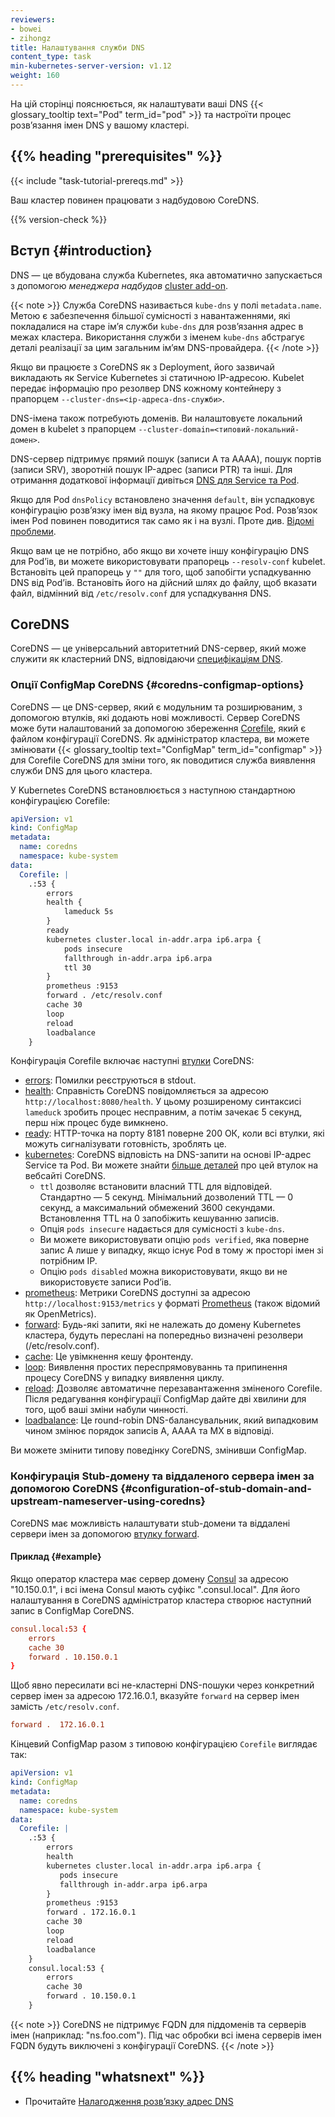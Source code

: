 ```yaml
---
reviewers:
- bowei
- zihongz
title: Налаштування служби DNS
content_type: task
min-kubernetes-server-version: v1.12
weight: 160
---
```


<!-- overview -->

На цій сторінці пояснюється, як налаштувати ваші DNS {{< glossary_tooltip text="Pod" term_id="pod" >}} та настроїти процес розвʼязання імен DNS у вашому кластері.

## {{% heading "prerequisites" %}}

{{< include "task-tutorial-prereqs.md" >}}

Ваш кластер повинен працювати з надбудовою CoreDNS.

{{% version-check %}}

<!-- steps -->

## Вступ {#introduction}

DNS — це вбудована служба Kubernetes, яка автоматично запускається з допомогою _менеджера надбудов_ [cluster add-on](http://releases.k8s.io/master/cluster/addons/README.md).

{{< note >}}
Служба CoreDNS називається `kube-dns` у полі `metadata.name`. Метою є забезпечення більшої сумісності з навантаженнями, які покладалися на старе імʼя служби `kube-dns` для розвʼязання адрес в межах кластера. Використання служби з іменем `kube-dns` абстрагує деталі реалізації
за цим загальним імʼям DNS-провайдера.
{{< /note >}}

Якщо ви працюєте з CoreDNS як з Deployment, його зазвичай викладають як Service Kubernetes зі статичною IP-адресою. Kubelet передає інформацію про резолвер DNS кожному контейнеру з прапорцем `--cluster-dns=<ір-адреса-dns-служби>`.

DNS-імена також потребують доменів. Ви налаштовуєте локальний домен в kubelet з прапорцем `--cluster-domain=<типовий-локальний-домен>`.

DNS-сервер підтримує прямий пошук (записи A та AAAA), пошук портів (записи SRV), зворотній пошук IP-адрес (записи PTR) та інші. Для отримання додаткової інформації дивіться [DNS для Service та Pod](/docs/concepts/services-networking/dns-pod-service/).

Якщо для Pod `dnsPolicy` встановлено значення `default`, він успадковує конфігурацію розвʼязку імен від вузла, на якому працює Pod. Розвʼязок імен Pod повинен поводитися так само як і на вузлі. Проте див. [Відомі проблеми](/docs/tasks/administer-cluster/dns-debugging-resolution/#known-issues).

Якщо вам це не потрібно, або якщо ви хочете іншу конфігурацію DNS для Podʼів, ви можете використовувати прапорець `--resolv-conf` kubelet. Встановіть цей прапорець у `""` для того, щоб запобігти успадкуванню DNS від Podʼів. Встановіть його на дійсний шлях до файлу, щоб вказати файл, відмінний від `/etc/resolv.conf` для успадкування DNS.

## CoreDNS

CoreDNS — це універсальний авторитетний DNS-сервер, який може служити як кластерний DNS, відповідаючи [специфікаціям DNS](https://github.com/kubernetes/dns/blob/master/docs/specification.md).

### Опції ConfigMap CoreDNS {#coredns-configmap-options}

CoreDNS — це DNS-сервер, який є модульним та розширюваним, з допомогою втулків, які додають нові можливості. Сервер CoreDNS може бути налаштований за допомогою збереження [Corefile](https://coredns.io/2017/07/23/corefile-explained/), який є файлом конфігурації CoreDNS. Як адміністратор кластера, ви можете змінювати {{< glossary_tooltip text="ConfigMap" term_id="configmap" >}} для Corefile CoreDNS для зміни того, як поводитися служба виявлення служби DNS для цього кластера.

У Kubernetes CoreDNS встановлюється з наступною стандартною конфігурацією Corefile:

```yaml
apiVersion: v1
kind: ConfigMap
metadata:
  name: coredns
  namespace: kube-system
data:
  Corefile: |
    .:53 {
        errors
        health {
            lameduck 5s
        }
        ready
        kubernetes cluster.local in-addr.arpa ip6.arpa {
            pods insecure
            fallthrough in-addr.arpa ip6.arpa
            ttl 30
        }
        prometheus :9153
        forward . /etc/resolv.conf
        cache 30
        loop
        reload
        loadbalance
    }
```

Конфігурація Corefile включає наступні [втулки](https://coredns.io/plugins/) CoreDNS:

* [errors](https://coredns.io/plugins/errors/): Помилки реєструються в stdout.
* [health](https://coredns.io/plugins/health/): Справність CoreDNS повідомляється за адресою `http://localhost:8080/health`. У цьому розширеному синтаксисі `lameduck` зробить процес несправним, а потім зачекає 5 секунд, перш ніж процес буде вимкнено.
* [ready](https://coredns.io/plugins/ready/): HTTP-точка на порту 8181 поверне 200 ОК, коли всі втулки, які можуть сигналізувати готовність, зроблять це.
* [kubernetes](https://coredns.io/plugins/kubernetes/): CoreDNS відповість на DNS-запити на основі IP-адрес Service та Pod. Ви можете знайти [більше деталей](https://coredns.io/plugins/kubernetes/) про цей втулок на вебсайті CoreDNS.
  * `ttl` дозволяє встановити власний TTL для відповідей. Стандартно — 5 секунд. Мінімальний дозволений TTL — 0 секунд, а максимальний обмежений 3600 секундами. Встановлення TTL на 0 запобіжить кешуванню записів.  
  * Опція `pods insecure` надається для сумісності з `kube-dns`.
  * Ви можете використовувати опцію `pods verified`, яка поверне запис A лише у випадку, якщо існує Pod в тому ж просторі імен зі потрібним IP.
  * Опцію `pods disabled` можна використовувати, якщо ви не використовуєте записи Podʼів.
* [prometheus](https://coredns.io/plugins/metrics/): Метрики CoreDNS доступні за адресою `http://localhost:9153/metrics` у форматі [Prometheus](https://prometheus.io/) (також відомий як OpenMetrics).
* [forward](https://coredns.io/plugins/forward/): Будь-які запити, які не належать до домену Kubernetes кластера, будуть переслані на попередньо визначені резолвери (/etc/resolv.conf).
* [cache](https://coredns.io/plugins/cache/): Це увімкнення кешу фронтенду.
* [loop](https://coredns.io/plugins/loop/): Виявлення простих переспрямовуваннь та припинення процесу CoreDNS у випадку виявлення циклу.
* [reload](https://coredns.io/plugins/reload): Дозволяє автоматичне перезавантаження зміненого Corefile. Після редагування конфігурації ConfigMap дайте дві хвилини для того, щоб ваші зміни набули чинності.
* [loadbalance](https://coredns.io/plugins/loadbalance): Це round-robin DNS-балансувальник, який випадковим чином змінює порядок записів A, AAAA та MX в відповіді.

Ви можете змінити типову поведінку CoreDNS, змінивши ConfigMap.

### Конфігурація Stub-домену та віддаленого сервера імен за допомогою CoreDNS {#configuration-of-stub-domain-and-upstream-nameserver-using-coredns}

CoreDNS має можливість налаштувати stub-домени та віддалені сервери імен за допомогою [втулку forward](https://coredns.io/plugins/forward/).

#### Приклад {#example}

Якщо оператор кластера має сервер домену [Consul](https://www.consul.io/) за адресою "10.150.0.1", і всі імена Consul мають суфікс ".consul.local". Для його налаштування в CoreDNS адміністратор кластера створює наступний запис в ConfigMap CoreDNS.

```conf
consul.local:53 {
    errors
    cache 30
    forward . 10.150.0.1
}
```

Щоб явно пересилати всі не-кластерні DNS-пошуки через конкретний сервер імен за адресою 172.16.0.1, вказуйте `forward` на сервер імен замість `/etc/resolv.conf`.

```conf
forward .  172.16.0.1
```

Кінцевий ConfigMap разом з типовою конфігурацією `Corefile` виглядає так:

```yaml
apiVersion: v1
kind: ConfigMap
metadata:
  name: coredns
  namespace: kube-system
data:
  Corefile: |
    .:53 {
        errors
        health
        kubernetes cluster.local in-addr.arpa ip6.arpa {
           pods insecure
           fallthrough in-addr.arpa ip6.arpa
        }
        prometheus :9153
        forward . 172.16.0.1
        cache 30
        loop
        reload
        loadbalance
    }
    consul.local:53 {
        errors
        cache 30
        forward . 10.150.0.1
    }
```

{{< note >}}
CoreDNS не підтримує FQDN для піддоменів та серверів імен (наприклад: "ns.foo.com"). Під час обробки всі імена серверів імен FQDN будуть виключені з конфігурації CoreDNS.
{{< /note >}}

## {{% heading "whatsnext" %}}

* Прочитайте [Налагодження розвʼязку адрес DNS](/docs/tasks/administer-cluster/dns-debugging-resolution/)
